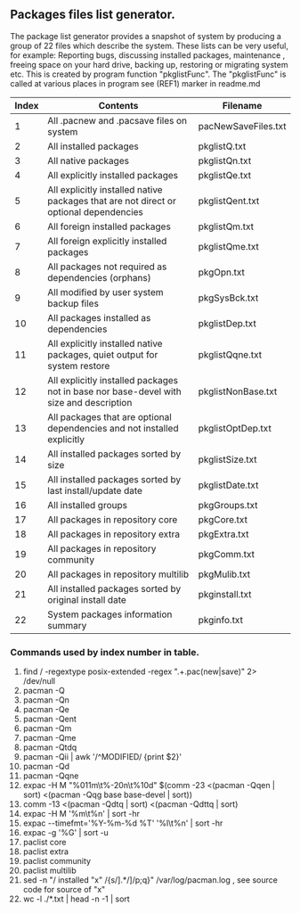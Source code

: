 Packages files list generator.
-------------

The package list generator provides a snapshot of system by producing a group of 22 files
which describe the system.
These lists can be very useful, for example:
Reporting bugs, discussing installed packages, maintenance
, freeing space on your hard drive, backing up, restoring or migrating system etc.
This is created by program function "pkglistFunc".
The "pkglistFunc" is called at various places in program see (REF1) marker in readme.md

| Index | Contents | Filename |
| -------- | -------- | ----- |
| 1 | All .pacnew and .pacsave files on system | pacNewSaveFiles.txt |
| 2 | All installed packages | pkglistQ.txt |
| 3 | All native packages | pkglistQn.txt |
| 4 | All explicitly installed packages | pkglistQe.txt |
| 5 | All explicitly installed native packages that are not direct or optional dependencies | pkglistQent.txt |
| 6 | All foreign installed packages | pkglistQm.txt |
| 7 | All foreign explicitly installed packages | pkglistQme.txt |
| 8 | All packages not required as dependencies (orphans)| pkgOpn.txt |
| 9 | All modified by user system backup files | pkgSysBck.txt |
| 10 | All packages installed as dependencies | pkglistDep.txt |
| 11 | All explicitly installed native packages, quiet output for system restore | pkglistQqne.txt |
| 12 | All explicitly installed packages not in base nor base-devel with size and description | pkglistNonBase.txt |
| 13 | All packages that are optional dependencies and not installed explicitly | pkglistOptDep.txt |
| 14 | All installed packages sorted by size | pkglistSize.txt |
| 15 | All installed packages sorted by last install/update date | pkglistDate.txt |
| 16 | All installed groups | pkgGroups.txt |
| 17 | All packages in repository core | pkgCore.txt |
| 18 | All packages in repository extra | pkgExtra.txt |
| 19 | All packages in repository community | pkgComm.txt |
| 20 | All packages in repository multilib | pkgMulib.txt |
| 21 | All installed packages sorted by original install date | pkginstall.txt |
| 22 | System packages information summary | pkginfo.txt |


### Commands used by index number in table. 

1. find / -regextype posix-extended -regex ".+\.pac(new|save)" 2> /dev/null
2. pacman -Q
3. pacman -Qn
4. pacman -Qe
5. pacman -Qent
6. pacman -Qm
7. pacman -Qme
8. pacman -Qtdq
9. pacman -Qii | awk '/^MODIFIED/ {print $2}'
10. pacman -Qd 
11. pacman -Qqne 
12. expac -H M "%011m\t%-20n\t%10d" $(comm -23 <(pacman -Qqen | sort) <(pacman -Qqg base base-devel | sort))
13. comm -13 <(pacman -Qdtq | sort) <(pacman -Qdttq | sort)
14. expac -H M '%m\t%n' | sort -hr
15. expac --timefmt='%Y-%m-%d %T' '%l\t%n' | sort -hr 
16. expac -g '%G' | sort -u
17. paclist core 
18. paclist extra 
19. paclist community
20. paclist multilib
21. sed -n "/ installed "x" /{s/].*/]/p;q}" /var/log/pacman.log , see source code for source of "x"
22. wc -l ./*.txt | head -n -1 | sort
